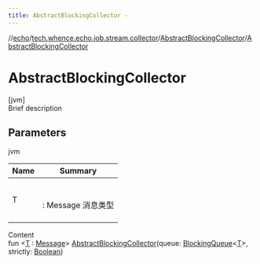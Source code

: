 ```yaml
---
title: AbstractBlockingCollector -
---
```

//[echo](../../index.md)/[tech.whence.echo.job.stream.collector](../index.md)/[AbstractBlockingCollector](index.md)/[AbstractBlockingCollector](-abstract-blocking-collector.md)



# AbstractBlockingCollector  
[jvm]  
Brief description  


## Parameters  
  
jvm  
  
|  Name|  Summary| 
|---|---|
| T| <br><br>: Message 消息类型<br><br>
  
  
Content  
fun <[T](index.md) : [Message](../../tech.whence.echo.job.stream.message/-message/index.md)> [AbstractBlockingCollector](-abstract-blocking-collector.md)(queue: [BlockingQueue](https://docs.oracle.com/javase/8/docs/api/java/util/concurrent/BlockingQueue.html)<[T](index.md)>, strictly: [Boolean](https://kotlinlang.org/api/latest/jvm/stdlib/kotlin/-boolean/index.html))  



